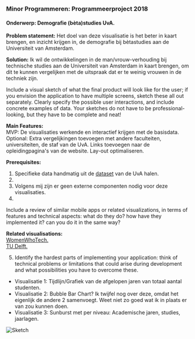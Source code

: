 ### Minor Programmeren: Programmeerproject 2018     
#### Onderwerp: Demografie (bèta)studies UvA.  
**Problem statement:** Het doel van deze visualisatie is het beter in kaart brengen, en inzicht krijgen in, de demografie bij bètastudies aan de Universiteit van Amsterdam.

**Solution:**  Ik wil de ontwikkelingen in de man/vrouw-verhouding bij technische studies aan de Universiteit van Amsterdam in kaart brengen, om dit te kunnen vergelijken met de uitspraak dat er te weinig vrouwen in de techniek zijn. 

Include a visual sketch of what the final product will look like for the user; if you envision the application to have multiple screens, sketch these all out separately. Clearly specify the possible user interactions, and include concrete examples of data. Your sketches do not have to be professional-looking, but they have to be complete and neat!

**Main Features:**  
MVP: De visualisaties werkende en interactief krijgen met de basisdata.
Optional: Extra vergelijkingen toevoegen met andere faculteiten, universiteiten, de staf van de UvA. Links toevoegen naar de opleidingpagina's van de website. Lay-out optimaliseren.

**Prerequisites:**
1. Specifieke data handmatig uit de [dataset](https://public.tableau.com/views/FeitenenCijfers/Students?:embed=y&:toolbar=no&:toolbar=no&:display_count=no&:display_count=no&:showVizHome=nohttps://public.tableausoftware.com/views/FeitenenCijfers "UvA") van de UvA halen.  
2. 
3. Volgens mij zijn er geen externe componenten nodig voor deze visualisaties.
4. 
Include a review of similar mobile apps or related visualizations, in terms of features and technical aspects: what do they do? how have they implemented it? can you do it in the same way?

**Related visualisations:**  
[WomenWhoTech.](https://www.womenwhotech.com/womenintechinfographic)  
[TU Delft.](https://www.tudelft.nl/over-tu-delft/feiten-en-cijfers/onderwijs/studentenpopulatie/)  


5. Identify the hardest parts of implementing your application: think of technical problems or limitations that could arise during development and what possibilities you have to overcome these.

* Visualisatie 1: Tijdlijn/Grafiek van de afgelopen jaren van totaal aantal studenten.
* Visualisatie 2: Bubble Bar Chart? Ik twijfel nog over deze, omdat het eigenlijk de andere 2 samenvoegt. Weet niet zo goed wat ik in plaats er van zou kunnen doen.
* Visualisatie 3: Sunburst met per niveau: Academische jaren, studies, jaarlagen.

![Sketch](/Downloads/Sketch.jpg)
